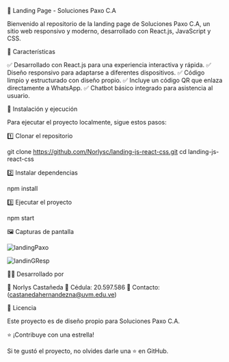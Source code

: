 🚀 Landing Page - Soluciones Paxo C.A

Bienvenido al repositorio de la landing page de Soluciones Paxo C.A, un sitio web responsivo y moderno, desarrollado con React.js, JavaScript y CSS.

📌 Características

✅ Desarrollado con React.js para una experiencia interactiva y rápida.
✅ Diseño responsivo para adaptarse a diferentes dispositivos.
✅ Código limpio y estructurado con diseño propio.
✅ Incluye un código QR que enlaza directamente a WhatsApp.
✅ Chatbot básico integrado para asistencia al usuario.

📂 Instalación y ejecución

Para ejecutar el proyecto localmente, sigue estos pasos:

1️⃣ Clonar el repositorio

 git clone https://github.com/Norlysc/landing-js-react-css.git
 cd landing-js-react-css

2️⃣ Instalar dependencias

 npm install

3️⃣ Ejecutar el proyecto

 npm start

🖼️ Capturas de pantalla 

![landingPaxo](https://github.com/user-attachments/assets/c9c4a116-198c-464a-876d-a05ef63c1ebb)

![landinGResp](https://github.com/user-attachments/assets/3d1fbbd4-c04c-47c9-8883-d555b04f6d53)

👩‍💻 Desarrollado por

👤 Norlys Castañeda
📌 Cédula: 20.597.586
📧 Contacto: (castanedahernandezna@uvm.edu.ve)

📜 Licencia

Este proyecto es de diseño propio para Soluciones Paxo C.A.

⭐ ¡Contribuye con una estrella!

Si te gustó el proyecto, no olvides darle una ⭐ en GitHub.

